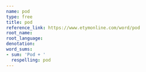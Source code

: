 ```yaml
---
name: pod
type: free
title: pod
reference_link: https://www.etymonline.com/word/pod
root_name: 
root_language: 
denotation: 
word_sums:
- sum: 'Pod + '
  respelling: pod
---
```

